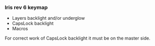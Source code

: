 ### Iris rev 6 keymap 
- Layers backlight and/or underglow
- CapsLock backlight
- Macros

For correct work of CapsLock backlight it must be on the master side.
